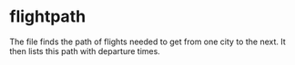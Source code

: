 # flightpath
The file finds the path of flights needed to get from one city to the next. It then lists this path with departure times.
